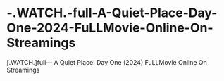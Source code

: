 # -.WATCH.-full-A-Quiet-Place-Day-One-2024-FuLLMovie-Online-On-Streamings
[.WATCH.]full—  A Quiet Place: Day One (2024) FuLLMovie Online On Streamings
